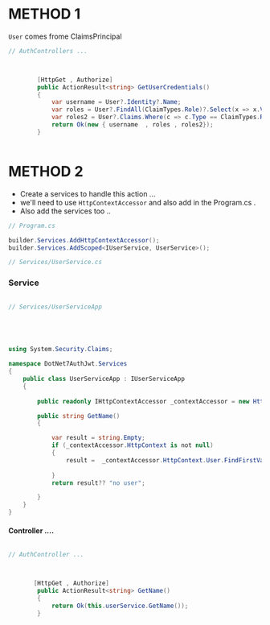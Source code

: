 

# METHOD 1 

```User``` comes frome ClaimsPrincipal

```C# 
// AuthControllers ... 



        [HttpGet , Authorize]
        public ActionResult<string> GetUserCredentials()
        {
            var username = User?.Identity?.Name;
            var roles = User?.FindAll(ClaimTypes.Role)?.Select(x => x.Value).ToList();
            var roles2 = User?.Claims.Where(c => c.Type == ClaimTypes.Role).Select(x => x.Value).ToList();
            return Ok(new { username  , roles , roles2});
        }



```












# METHOD 2  

- Create a services to handle this action ... 
- we'll need to use  ```HttpContextAccessor```  and also add in the Program.cs   . 
- Also add the services too ..  


```c# 
// Program.cs 

builder.Services.AddHttpContextAccessor(); 
builder.Services.AddScoped<IUserService, UserService>();

```



```c# 
// Services/UserService.cs


```


### Service 

```c# 

// Services/UserServiceApp





using System.Security.Claims;

namespace DotNet7AuthJwt.Services
{
    public class UserServiceApp : IUserServiceApp
    {
   
        public readonly IHttpContextAccessor _contextAccessor = new HttpContextAccessor();

        public string GetName()
        {

            var result = string.Empty;
            if (_contextAccessor.HttpContext is not null)
            { 
                result =  _contextAccessor.HttpContext.User.FindFirstValue(ClaimTypes.Name) ; 
            
            }
            return result?? "no user";

        }
    }
}

```



#### Controller .... 

```c# 

// AuthController ... 



       [HttpGet , Authorize]
        public ActionResult<string> GetName()
        {
            return Ok(this.userService.GetName());
        }




```   